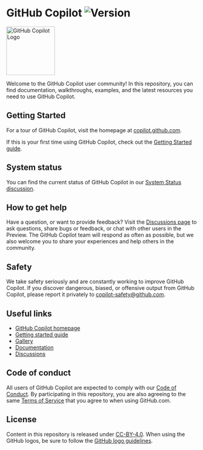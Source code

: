 # GitHub Copilot ![Version](https://img.shields.io/badge/version-technical_preview-green)

<img width="128" alt="GitHub Copilot Logo" src="https://user-images.githubusercontent.com/28068/123712981-02676c80-d839-11eb-919a-96ee0c895e15.png">

Welcome to the GitHub Copilot user community!
In this repository, you can find documentation, walkthroughs, examples, and the latest resources you need to use GitHub Copilot.


## Getting Started

For a tour of GitHub Copilot, visit the homepage at [copilot.github.com](https://copilot.github.com).

If this is your first time using GitHub Copilot, check out the 
[Getting Started guide](https://github.com/github/copilot-preview/blob/main/docs/gettingstarted.md).

## System status

You can find the current status of GitHub Copilot in our [System Status discussion](https://github.com/github/copilot-preview/discussions/14).

## How to get help

Have a question, or want to provide feedback? Visit the [Discussions page](https://github.com/github/copilot-preview/discussions) 
to ask questions, share bugs or feedback, or chat with other users in the Preview.
The GitHub Copilot team will respond as often as possible, but we also welcome you to 
share your experiences and help others in the community.

## Safety

We take safety seriously and are constantly working to improve GitHub Copilot. If you discover dangerous, biased, 
or offensive output from GitHub Copilot, please report it privately to 
[copilot-safety@github.com](mailto:copilot-safety@github.com).

## Useful links

- [GitHub Copilot homepage](https://copilot.github.com)
- [Getting started guide](https://github.com/github/copilot-preview/blob/main/docs/gettingstarted.md)
- [Gallery](https://github.com/github/copilot-preview/tree/main/gallery)
- [Documentation](https://github.com/github/copilot-preview/tree/main/docs)
- [Discussions](https://github.com/github/copilot-preview/discussions)

## Code of conduct

All users of GitHub Copilot are expected to comply with our 
[Code of Conduct](https://github.com/github/copilot-preview/blob/main/CODE_OF_CONDUCT.md). 
By participating in this repository, you are also agreeing to the same 
[Terms of Service](https://help.github.com/articles/github-terms-of-service/) that you agree to when using GitHub.com.

## License

Content in this repository is released under [CC-BY-4.0](https://github.com/github/copilot-preview/blob/main/LICENSE.txt). 
When using the GitHub logos, be sure to follow the [GitHub logo guidelines](https://github.com/logos).
